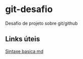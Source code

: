 # git-desafio
Desafio de projeto sobre git/github

## Links úteis
[Sintaxe basica md](https://www.markdownguide.org/getting-started/)
